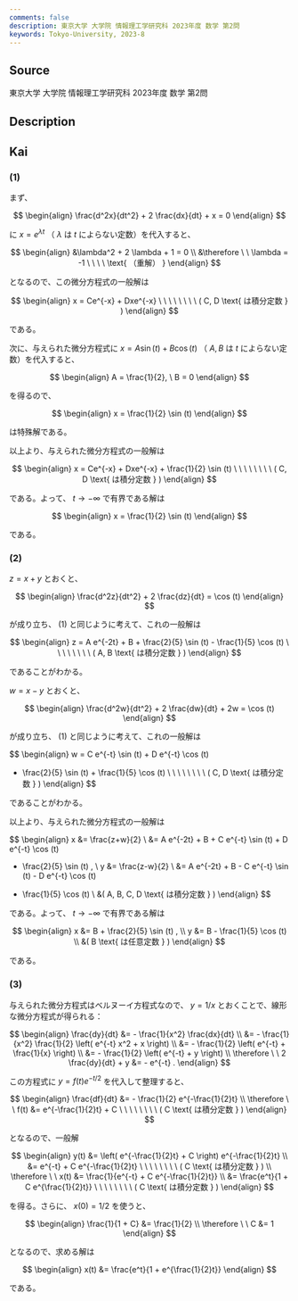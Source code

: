 ```yaml
---
comments: false
description: 東京大学 大学院 情報理工学研究科 2023年度 数学 第2問
keywords: Tokyo-University, 2023-8
---
```


## Source
東京大学 大学院 情報理工学研究科 2023年度 数学 第2問

## Description

## Kai
### (1)
まず、

$$
\begin{align}
\frac{d^2x}{dt^2} + 2 \frac{dx}{dt} + x = 0
\end{align}
$$

に $x=e^{\lambda t}$ （ $\lambda$ は $t$ によらない定数）を代入すると、

$$
\begin{align}
&\lambda^2 + 2 \lambda + 1 = 0
\\
&\therefore \ \ 
\lambda = -1
\ \ \ \ \text{ （重解） }
\end{align}
$$

となるので、この微分方程式の一般解は

$$
\begin{align}
x = Ce^{-x} + Dxe^{-x}
\ \ \ \ \ \ \ \ ( C, D \text{ は積分定数 } )
\end{align}
$$

である。

次に、与えられた微分方程式に
$x = A \sin (t) + B \cos (t)$ （ $A,B$ は $t$ によらない定数）を代入すると、

$$
\begin{align}
A = \frac{1}{2}, \ B = 0
\end{align}
$$

を得るので、

$$
\begin{align}
x = \frac{1}{2} \sin (t)
\end{align}
$$

は特殊解である。

以上より、与えられた微分方程式の一般解は

$$
\begin{align}
x = Ce^{-x} + Dxe^{-x} + \frac{1}{2} \sin (t)
\ \ \ \ \ \ \ \ ( C, D \text{ は積分定数 } )
\end{align}
$$

である。よって、 $t \to - \infty$ で有界である解は

$$
\begin{align}
x = \frac{1}{2} \sin (t)
\end{align}
$$

である。

### (2)
$z=x+y$ とおくと、

$$
\begin{align}
\frac{d^2z}{dt^2} + 2 \frac{dz}{dt} = \cos (t)
\end{align}
$$

が成り立ち、 (1) と同じように考えて、これの一般解は

$$
\begin{align}
z = A e^{-2t} + B + \frac{2}{5} \sin (t) - \frac{1}{5} \cos (t)
\ \ \ \ \ \ \ \ ( A, B \text{ は積分定数 } )
\end{align}
$$

であることがわかる。

$w=x-y$ とおくと、

$$
\begin{align}
\frac{d^2w}{dt^2} + 2 \frac{dw}{dt} + 2w = \cos (t)
\end{align}
$$

が成り立ち、 (1) と同じように考えて、これの一般解は

$$
\begin{align}
w = C e^{-t} \sin (t) + D e^{-t} \cos (t)
+ \frac{2}{5} \sin (t) + \frac{1}{5} \cos (t)
\ \ \ \ \ \ \ \ ( C, D \text{ は積分定数 } )
\end{align}
$$

であることがわかる。

以上より、与えられた微分方程式の一般解は

$$
\begin{align}
x
&= \frac{z+w}{2}
\\
&= A e^{-2t} + B + C e^{-t} \sin (t) + D e^{-t} \cos (t)
+ \frac{2}{5} \sin (t)
, \\
y
&= \frac{z-w}{2}
\\
&= A e^{-2t} + B - C e^{-t} \sin (t) - D e^{-t} \cos (t)
- \frac{1}{5} \cos (t)
\\
&( A, B, C, D \text{ は積分定数 } )
\end{align}
$$

である。よって、 $t \to - \infty$ で有界である解は

$$
\begin{align}
x
&= B + \frac{2}{5} \sin (t)
, \\
y
&= B - \frac{1}{5} \cos (t)
\\
&( B \text{ は任意定数 } )
\end{align}
$$

である。

### (3)
与えられた微分方程式はベルヌーイ方程式なので、
$y = 1/x$ とおくことで、線形な微分方程式が得られる：

$$
\begin{align}
\frac{dy}{dt}
&= - \frac{1}{x^2} \frac{dx}{dt}
\\
&= - \frac{1}{x^2} \frac{1}{2} \left( e^{-t} x^2 + x \right)
\\
&= - \frac{1}{2} \left( e^{-t} + \frac{1}{x} \right)
\\
&= - \frac{1}{2} \left( e^{-t} + y \right)
\\
\therefore \ \ 
2 \frac{dy}{dt} + y &= - e^{-t}
.
\end{align}
$$

この方程式に $y=f(t)e^{-t/2}$ を代入して整理すると、

$$
\begin{align}
\frac{df}{dt} &= - \frac{1}{2} e^{-\frac{1}{2}t}
\\
\therefore \ \ 
f(t) &= e^{-\frac{1}{2}t} + C
\ \ \ \ \ \ \ \ ( C \text{ は積分定数 } )
\end{align}
$$

となるので、一般解

$$
\begin{align}
y(t)
&= \left( e^{-\frac{1}{2}t} + C \right) e^{-\frac{1}{2}t}
\\
&= e^{-t} + C e^{-\frac{1}{2}t}
\ \ \ \ \ \ \ \ ( C \text{ は積分定数 } )
\\
\therefore \ \ 
x(t)
&= \frac{1}{e^{-t} + C e^{-\frac{1}{2}t}}
\\
&= \frac{e^t}{1 + C e^{\frac{1}{2}t}}
\ \ \ \ \ \ \ \ ( C \text{ は積分定数 } )
\end{align}
$$

を得る。さらに、 $x(0)=1/2$ を使うと、

$$
\begin{align}
\frac{1}{1 + C} &= \frac{1}{2}
\\
\therefore \ \ 
C &= 1
\end{align}
$$

となるので、求める解は

$$
\begin{align}
x(t)
&= \frac{e^t}{1 + e^{\frac{1}{2}t}}
\end{align}
$$

である。